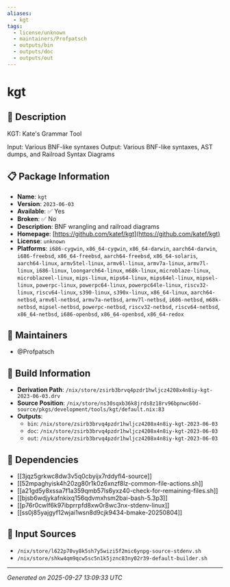 ```yaml
---
aliases:
  - kgt
tags:
  - license/unknown
  - maintainers/Profpatsch
  - outputs/bin
  - outputs/doc
  - outputs/out
---
```


# kgt

## 📝 Description

KGT: Kate's Grammar Tool

Input: Various BNF-like syntaxes
Output: Various BNF-like syntaxes, AST dumps, and Railroad Syntax Diagrams


## 📋 Package Information

- **Name**: `kgt`
- **Version**: `2023-06-03`
- **Available**: ✅ Yes
- **Broken**: ✅ No
- **Description**: BNF wrangling and railroad diagrams
- **Homepage**: [https://github.com/katef/kgt](https://github.com/katef/kgt)
- **License**: `unknown`
- **Platforms**: `i686-cygwin`, `x86_64-cygwin`, `x86_64-darwin`, `aarch64-darwin`, `i686-freebsd`, `x86_64-freebsd`, `aarch64-freebsd`, `x86_64-solaris`, `aarch64-linux`, `armv5tel-linux`, `armv6l-linux`, `armv7a-linux`, `armv7l-linux`, `i686-linux`, `loongarch64-linux`, `m68k-linux`, `microblaze-linux`, `microblazeel-linux`, `mips-linux`, `mips64-linux`, `mips64el-linux`, `mipsel-linux`, `powerpc-linux`, `powerpc64-linux`, `powerpc64le-linux`, `riscv32-linux`, `riscv64-linux`, `s390-linux`, `s390x-linux`, `x86_64-linux`, `aarch64-netbsd`, `armv6l-netbsd`, `armv7a-netbsd`, `armv7l-netbsd`, `i686-netbsd`, `m68k-netbsd`, `mipsel-netbsd`, `powerpc-netbsd`, `riscv32-netbsd`, `riscv64-netbsd`, `x86_64-netbsd`, `i686-openbsd`, `x86_64-openbsd`, `x86_64-redox`
## 👥 Maintainers

- @Profpatsch


## 🔧 Build Information

- **Derivation Path**: `/nix/store/zsirb3brvq4pzdr1hwljcz4208x4n8iy-kgt-2023-06-03.drv`
- **Source Position**: `/nix/store/ns30sqxb36k8jrds8z18rv96bpnwc60d-source/pkgs/development/tools/kgt/default.nix:83`
- **Outputs**:
  - `bin`:  `/nix/store/zsirb3brvq4pzdr1hwljcz4208x4n8iy-kgt-2023-06-03`
  - `doc`:  `/nix/store/zsirb3brvq4pzdr1hwljcz4208x4n8iy-kgt-2023-06-03`
  - `out`:  `/nix/store/zsirb3brvq4pzdr1hwljcz4208x4n8iy-kgt-2023-06-03`

## 🔗 Dependencies

- [[3jqz5grkwc8dw3v5q0cbyijx7rddyfl4-source]]
- [[52mpaghyisk4h20zg80r1k0z6xnzf8lz-common-file-actions.sh]]
- [[a21gd5y8xssa7f1a359qmb57ls6yxz40-check-for-remaining-files.sh]]
- [[bjsb6wdjykafnkixq156qdvmxhsm2bai-bash-5.3p3]]
- [[p76r0cwlf6k97ibprrpfd8xw0r8wc3nx-stdenv-linux]]
- [[ss0j85yajgyf12wjai1wsn8d9cjk9434-bmake-20250804]]

## 📁 Input Sources

- `/nix/store/l622p70vy8k5sh7y5wizi5f2mic6ynpg-source-stdenv.sh`
- `/nix/store/shkw4qm9qcw5sc5n1k5jznc83ny02r39-default-builder.sh`

---
*Generated on 2025-09-27 13:09:33 UTC*
